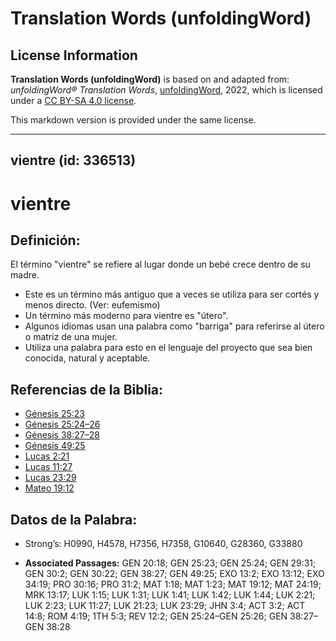 # Translation Words (unfoldingWord)

## License Information

**Translation Words (unfoldingWord)** is based on and adapted from: _unfoldingWord® Translation Words_, [unfoldingWord](https://unfoldingword.org/utw), 2022, which is licensed under a [CC BY-SA 4.0 license](https://creativecommons.org/licenses/by-sa/4.0/legalcode.en).

This markdown version is provided under the same license.



--------------------------------

## vientre (id: 336513)

vientre
=======

Definición:
-----------

El término "vientre" se refiere al lugar donde un bebé crece dentro de su madre.

* Este es un término más antiguo que a veces se utiliza para ser cortés y menos directo. (Ver: eufemismo)
* Un término más moderno para vientre es "útero".
* Algunos idiomas usan una palabra como "barriga" para referirse al útero o matriz de una mujer.
* Utiliza una palabra para esto en el lenguaje del proyecto que sea bien conocida, natural y aceptable.

Referencias de la Biblia:
-------------------------

* [Génesis 25:23](https://ref.ly/Gen25:23)
* [Génesis 25:24–26](https://ref.ly/Gen25:24-Gen25:26)
* [Génesis 38:27–28](https://ref.ly/Gen38:27-Gen38:28)
* [Génesis 49:25](https://ref.ly/Gen49:25)
* [Lucas 2:21](https://ref.ly/Luke2:21)
* [Lucas 11:27](https://ref.ly/Luke11:27)
* [Lucas 23:29](https://ref.ly/Luke23:29)
* [Mateo 19:12](https://ref.ly/Matt19:12)

Datos de la Palabra:
--------------------

* Strong’s: H0990, H4578, H7356, H7358, G10640, G28360, G33880

* **Associated Passages:** GEN 20:18; GEN 25:23; GEN 25:24; GEN 29:31; GEN 30:2; GEN 30:22; GEN 38:27; GEN 49:25; EXO 13:2; EXO 13:12; EXO 34:19; PRO 30:16; PRO 31:2; MAT 1:18; MAT 1:23; MAT 19:12; MAT 24:19; MRK 13:17; LUK 1:15; LUK 1:31; LUK 1:41; LUK 1:42; LUK 1:44; LUK 2:21; LUK 2:23; LUK 11:27; LUK 21:23; LUK 23:29; JHN 3:4; ACT 3:2; ACT 14:8; ROM 4:19; 1TH 5:3; REV 12:2; GEN 25:24–GEN 25:26; GEN 38:27–GEN 38:28

